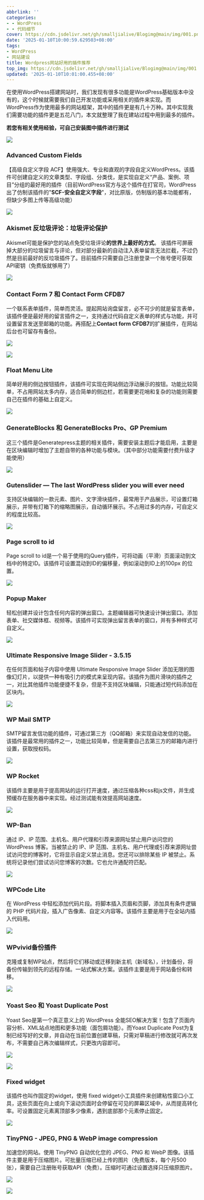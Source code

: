 ```yaml
---
abbrlink: ''
categories:
- - WordPress
- - 代码细节
cover: https://cdn.jsdelivr.net/gh/smalljialive/Blogimg@main/img/001.png
date: '2025-01-10T10:00:59.629503+08:00'
tags:
- WordPress
- 网站建设
title: Wordpress网站好用的插件推荐
top_img: https://cdn.jsdelivr.net/gh/smalljialive/Blogimg@main/img/001.png
updated: '2025-01-10T10:01:00.455+08:00'
---
```

在使用WordPress搭建网站时，我们发现有很多功能是WordPress基础版本中没有的，这个时候就需要我们自己开发功能或采用相关的插件来实现。而WordPress作为使用最多的网站框架，其中的插件更是有几十万种。其中实现我们需要功能的插件更是五花八门，本文就整理了我在建站过程中用到最多的插件。

**若您有相关使用经验，可自己安装图中插件进行测试**

![](https://cdn.jsdelivr.net/gh/smalljialive/Blogimg@main/img/001.png)

### **Advanced Custom Fields**

【高级自定义字段 ACF】使用强大、专业和直观的字段自定义WordPress。该插件可创建自定义的文章类型、字段组、分类伐，是实现自定义“产品、案例、项目”分组的最好用的插件（目前WordPress官方与这个插件在打官司，WordPress出了仿制该插件的"**SCF-安全自定义字段**"，对比原版，仿制版的基本功能都有，但缺少多图上传等高级功能）

![](https://cdn.jsdelivr.net/gh/smalljialive/Blogimg@main/img/002.png)

### **Akismet 反垃圾评论：垃圾评论保护**

Akismet可能是保护您的站点免受垃圾评论**的世界上最好的方式**。 该插件可屏蔽掉大部分的垃圾留言与评论，但对部分最新的自动注入表单留言无法拦截，不过仍然是目前最好的反垃圾插件了。目前插件只需要自己注册登录一个账号便可获取API密钥（免费版就够用了）

![](https://cdn.jsdelivr.net/gh/smalljialive/Blogimg@main/img/003.png)

### **Contact Form 7** 和 **Contact Form CFDB7**

一个联系表单插件，简单而灵活。提起网站询盘留言，必不可少的就是留言表单，该插件便是最好用的留言插件之一，支持通过代码自定义表单的样式与功能，并可设置留言发送至邮箱的功能。再搭配上**Contact form CFDB7**的扩展插件，在网站后台也可留存有备份。

![](https://cdn.jsdelivr.net/gh/smalljialive/Blogimg@main/img/004.png)

![](https://cdn.jsdelivr.net/gh/smalljialive/Blogimg@main/img/005.png)

### **Float Menu Lite**

简单好用的侧边按钮插件，该插件可实现在网站侧边浮动展示的按钮。功能比较简单，不占用网站太多内存，适合简单的侧边栏，若需要更花哨和复杂的功能则需要自己在插件的基础上自定义。

![](https://cdn.jsdelivr.net/gh/smalljialive/Blogimg@main/img/006.png)

### **GenerateBlocks** 和 **GenerateBlocks Pro**、**GP Premium**

这三个插件是Generatepress主题的相关插件，需要安装主题后才能启用，主要是在区块编辑时增加了主题自带的各种功能与模块。（其中部分功能需要付费升级才能使用）

![](https://cdn.jsdelivr.net/gh/smalljialive/Blogimg@main/img/007.png)

### **Gutenslider — The last WordPress slider you will ever need**

支持区块编辑的一款元素、图片、文字滑块插件，最常用于产品展示，可设置灯箱展示，并带有灯箱下的缩略图展示，自动循环展示。不占用过多的内存，可自定义的程度比较高。

![](https://cdn.jsdelivr.net/gh/smalljialive/Blogimg@main/img/008.png)

### **Page scroll to id**

Page scroll to id是一个易于使用的jQuery插件，可将动画（平滑）页面滚动到文档中的特定ID。该插件可设置混动到ID的偏移量，例如滚动到ID上的100px 的位置。

![](https://cdn.jsdelivr.net/gh/smalljialive/Blogimg@main/img/009.png)

### **Popup Maker**

轻松创建并设计包含任何内容的弹出窗口。主题编辑器可快速设计弹出窗口。添加表单、社交媒体框、视频等。该插件可实现弹出留言表单的窗口，并有多种样式可自定义。

![](https://cdn.jsdelivr.net/gh/smalljialive/Blogimg@main/img/010.png)

### **Ultimate Responsive Image Slider - 3.5.15**

在任何页面和帖子内容中使用 Ultimate Responsive Image Slider 添加无限的图像幻灯片，以提供一种有吸引力的模式来呈现内容。该插件为图片滑块的插件之一，对比其他插件功能便捷不复杂，但是不支持区块编辑，只能通过短代码添加在区块内。

![](https://cdn.jsdelivr.net/gh/smalljialive/Blogimg@main/img/011.png)

### **WP Mail SMTP**

SMTP留言发信功能的插件，可通过第三方（QQ邮箱）来实现自动发信的功能。该插件是最常用的插件之一，功能比较简单，但是需要自己去第三方的邮箱内进行设置，获取授权码。

![](https://cdn.jsdelivr.net/gh/smalljialive/Blogimg@main/img/012.png)

### **WP Rocket**

该插件主要是用于提高网站的运行打开速度，通过压缩各种css和js文件，并生成预缓存在服务器中来实现。经过测试能有效提高网站速度。

![](https://cdn.jsdelivr.net/gh/smalljialive/Blogimg@main/img/013.png)

### **WP-Ban**

通过 IP、IP 范围、主机名、用户代理和引荐来源网址禁止用户访问您的 WordPress 博客。当被禁止的 IP、IP 范围、主机名、用户代理或引荐来源网址尝试访问您的博客时，它将显示自定义禁止消息。您还可以排除某些 IP 被禁止。系统将记录他们尝试访问您博客的次数。它也允许通配符匹配。

![](https://cdn.jsdelivr.net/gh/smalljialive/Blogimg@main/img/014.png)

### **WPCode Lite**

在 WordPress 中轻松添加代码片段。将脚本插入页眉和页脚，添加具有条件逻辑的 PHP 代码片段，插入广告像素、自定义内容等。该插件主要是用于在全站内插入代码用。

![](https://cdn.jsdelivr.net/gh/smalljialive/Blogimg@main/img/015.png)

### **WPvivid备份插件**

克隆或复制WP站点，然后将它们移动或迁移到新主机（新域名），计划备份，将备份传输到领先的远程存储。一站式解决方案。该插件主要是用于网站备份和转移。

![](https://cdn.jsdelivr.net/gh/smalljialive/Blogimg@main/img/016.png)

### **Yoast Seo** 和 **Yoast Duplicate Post**

Yoast Seo是第一个真正意义上的 WordPress 全能SEO解决方案！包含了页面内容分析、XML站点地图和更多功能（面包屑功能）。而Yoast Duplicate Post为复制已经写好的文章，并自动在当前位置创建草稿，只需对草稿进行修改就可再次发布，不需要自己再次编辑样式，只更改内容即可。

![](https://cdn.jsdelivr.net/gh/smalljialive/Blogimg@main/img/017.png)

![](https://cdn.jsdelivr.net/gh/smalljialive/Blogimg@main/img/018.png)

### Fixed widget

该插件也叫作固定的widget，使用 fixed widget小工具插件来创建粘性窗口小工具，这些页面在向上或向下滚动页面时会停留在可见的屏幕区域中，从而提高转化率。可设置固定元素离顶部多少像素，遇到底部那个元素停止固定。

![](https://cdn.jsdelivr.net/gh/smalljialive/Blogimg@main/img/019.png)

### **TinyPNG - JPEG, PNG & WebP image compression**

加速您的网站。使用 TinyPNG 自动优化您的 JPEG、PNG 和 WebP 图像。该插件主要是用于压缩图片。可批量压缩已经上传的图片（免费版本，每个月500张），需要自己注册账号获取API（免费）。压缩时可通过设置选择只压缩原图片。

![](https://cdn.jsdelivr.net/gh/smalljialive/Blogimg@main/img/020.png)

![](https://cdn.jsdelivr.net/gh/smalljialive/Blogimg@main/img/021.png)
